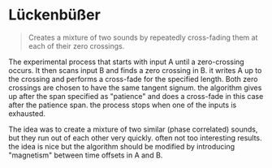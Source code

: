 # Lückenbüßer

<BLOCKQUOTE>Creates a mixture of two sounds by repeatedly cross-fading them at each of their zero crossings.
</BLOCKQUOTE>

The experimental process that starts with input A until a zero-crossing occurs. It then scans input B and finds a zero crossing in B. it writes A up to the crossing and performs a cross-fade for the specified length. Both zero crossings are chosen to have the same tangent signum. the algorithm gives up after the span specified as &quot;patience&quot; and does a cross-fade in this case after the patience span. the process stops when one of the inputs is exhausted.

The idea was to create a mixture of two similar (phase correlated) sounds, but they run out of each other very quickly. often not too interesting results. the idea is nice but the algorithm should be modified by introducing &quot;magnetism&quot; between time offsets in A and B.